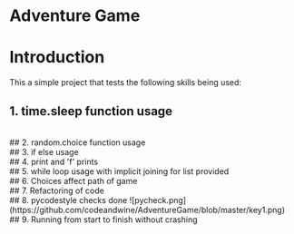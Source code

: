 # Adventure Game
# Introduction 

This a simple project that tests the following skills being used:
<br>
## 1. time.sleep function usage

<br>
## 2. random.choice function usage

<br>
## 3. if else usage

<br>
## 4. print and 'f' prints

<br>
## 5. while loop usage with implicit joining for list provided

<br>
## 6. Choices affect path of game

<br>
## 7. Refactoring of code

<br>
## 8. pycodestyle checks done
![pycheck.png](https://github.com/codeandwine/AdventureGame/blob/master/key1.png)
<br>
## 9. Running from start to finish without crashing
